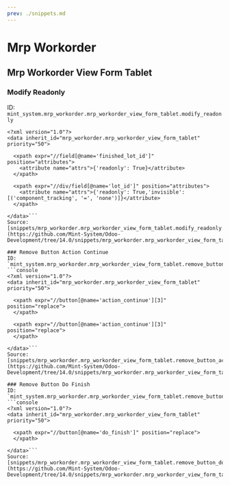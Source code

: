 ```yaml
---
prev: ./snippets.md
---
```

# Mrp Workorder
## Mrp Workorder View Form Tablet  
### Modify Readonly  
ID: `mint_system.mrp_workorder.mrp_workorder_view_form_tablet.modify_readonly`  
```console
<?xml version="1.0"?>
<data inherit_id="mrp_workorder.mrp_workorder_view_form_tablet" priority="50">

  <xpath expr="//field[@name='finished_lot_id']" position="attributes">
    <attribute name="attrs">{'readonly': True}</attribute>
  </xpath>

  <xpath expr="//div/field[@name='lot_id']" position="attributes">
    <attribute name="attrs">{'readonly': True,'invisible': [('component_tracking', '=', 'none')]}</attribute>
  </xpath>

</data>```
Source: [snippets/mrp_workorder.mrp_workorder_view_form_tablet.modify_readonly.xml](https://github.com/Mint-System/Odoo-Development/tree/14.0/snippets/mrp_workorder.mrp_workorder_view_form_tablet.modify_readonly.xml)

### Remove Button Action Continue  
ID: `mint_system.mrp_workorder.mrp_workorder_view_form_tablet.remove_button_action_continue`  
```console
<?xml version="1.0"?>
<data inherit_id="mrp_workorder.mrp_workorder_view_form_tablet" priority="50">

  <xpath expr="//button[@name='action_continue'][3]" position="replace">    
  </xpath>

  <xpath expr="//button[@name='action_continue'][3]" position="replace">    
  </xpath>
  
</data>```
Source: [snippets/mrp_workorder.mrp_workorder_view_form_tablet.remove_button_action_continue.xml](https://github.com/Mint-System/Odoo-Development/tree/14.0/snippets/mrp_workorder.mrp_workorder_view_form_tablet.remove_button_action_continue.xml)

### Remove Button Do Finish  
ID: `mint_system.mrp_workorder.mrp_workorder_view_form_tablet.remove_button_do_finish`  
```console
<?xml version="1.0"?>
<data inherit_id="mrp_workorder.mrp_workorder_view_form_tablet" priority="50">

  <xpath expr="//button[@name='do_finish']" position="replace">    
  </xpath>
  
</data>```
Source: [snippets/mrp_workorder.mrp_workorder_view_form_tablet.remove_button_do_finish.xml](https://github.com/Mint-System/Odoo-Development/tree/14.0/snippets/mrp_workorder.mrp_workorder_view_form_tablet.remove_button_do_finish.xml)

